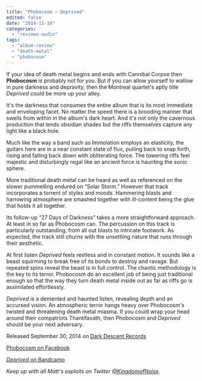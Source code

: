 ```yaml
---
title: "Phobocosm – Deprived"
edited: false
date: "2014-11-10"
categories:
  - "reviews-audio"
tags:
  - "album-review"
  - "death-metal"
  - "phobocosm"
---
```


If your idea of death metal begins and ends with Cannibal Corpse then **Phobocosm** is probably not for you. But if you can allow yourself to wallow in pure darkness and depravity, then the Montreal quartet's aptly title _Deprived_ could be more up your alley.

It's the darkness that consumes the entire album that is its most immediate and enveloping facet. No matter the speed there is a brooding manner that swells from within in the album's dark heart. And it's not only the cavernous production that lends obsidian shades but the riffs themselves capture any light like a black hole.

Much like the way a band such as Immolation employs an elasticity, the guitars here are in a near constant state of flux, pulling back to snap forth, rising and falling back down with obliterating force. The towering riffs feel majestic and disturbingly regal like an ancient force is haunting the sonic sphere.

More traditional death metal can be heard as well as referenced on the slower pummelling endured on “Solar Storm.” However that track incorporates a torrent of styles and moods. Hammering blasts and harrowing atmosphere are smashed together with ill-content being the glue that holds it all together.

Its follow-up “27 Days of Darkness” takes a more straightforward approach. At least in so far as Phobocosm can. The percussion on this track is particularly outstanding, from all out blasts to intricate footwork. As expected, the track still churns with the unsettling nature that runs through their aesthetic.

At first listen _Deprived_ feels restless and in constant motion. It sounds like a beast squirming to break free of its bonds to destroy and ravage. But repeated spins reveal the beast is in full control. The chaotic methodology is the key to its terror. Phobocosm do an excellent job of being just traditional enough so that the way they turn death metal inside out as far as riffs go is assimilated effortlessly.

_Deprived_ is a demented and haunted listen, revealing depth and an accursed vision. An atmospheric terror hangs heavy over Phobocosm's twisted and threatening death metal miasma. If you could wrap your head around their compatriots Thantifaxath, then Phobocosm and _Deprived_ should be your next adversary.

Released September 30, 2014 on [Dark Descent Records](http://www.darkdescentrecords.com/)

[Phobocosm on Facebook](https://www.facebook.com/Phobocosm)

[_Deprived_ on Bandcamp](https://darkdescentrecords.bandcamp.com/album/deprived)

_Keep up with all Matt's exploits on Twitter [@KingdomofNoise](http://www.twitter.com/kingdomofnoise)._
